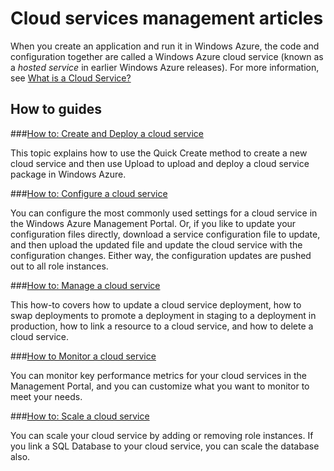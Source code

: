 <properties linkid="develop-net" urlDisplayName="Cloud Services" pageTitle="Cloud Services - Windows Azure service management" metaKeywords="Azure cloud services" description="Find topics about cloud services in Windows Azure." metaCanonical="" services="" documentationCenter="" title="Cloud services management articles" authors=""  solutions="" writer="" manager="" editor=""  />




# Cloud services management articles
When you create an application and run it in Windows Azure, the code and configuration together are called a Windows Azure cloud service (known as a *hosted service* in earlier Windows Azure releases). For more information, see [What is a Cloud Service?](./whatis-a-cloud-service/) 

## How to guides

###[How to: Create and Deploy a cloud service](./howto-create-deploy-cloud-service/)

This topic explains how to use the Quick Create method to create a new cloud service and then use Upload to upload and deploy a cloud service package in Windows Azure.

###[How to: Configure a cloud service](./howto-configure-cloud-service/)

You can configure the most commonly used settings for a cloud service in the Windows Azure Management Portal. Or, if you like to update your configuration files directly, download a service configuration file to update, and then upload the updated file and update the cloud service with the configuration changes. Either way, the configuration updates are pushed out to all role instances.

###[How to: Manage a cloud service](./howto-manage-cloud-service/)

This how-to covers how to update a cloud service deployment, how to swap deployments to promote a deployment in staging to a deployment in production, how to link a resource to a cloud service, and how to delete a cloud service. 

###[How to Monitor a cloud service](./howto-monitor-cloud-service/)

You can monitor key performance metrics for your cloud services in the Management Portal, and you can customize what you want to monitor to meet your needs.

###[How to: Scale a cloud service](./howto-scale-cloud-service/)

You can scale your cloud service by adding or removing role instances. If you link a SQL Database to your cloud service, you can scale the database also.

